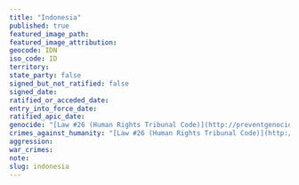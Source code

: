 ```yaml
---
title: "Indonesia"
published: true
featured_image_path:
featured_image_attribution:
geocode: IDN
iso_code: ID
territory:
state_party: false
signed_but_not_ratified: false
signed_date:
ratified_or_acceded_date:
entry_into_force_date:
ratified_apic_date:
genocide: "[Law #26 (Human Rights Tribunal Code)](http://preventgenocide.org/id/hukum/genosida-UU26.htm)"
crimes_against_humanity: "[Law #26 (Human Rights Tribunal Code)](http://preventgenocide.org/id/hukum/genosida-UU26.htm)"
aggression:
war_crimes:
note:
slug: indonesia
---
```

